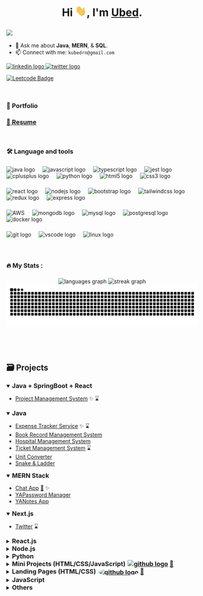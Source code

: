 # <p style="text-align: center;"> Hi <img src="https://github.com/ubednama/ubednama/blob/main/gifs/Hi.gif" width="30px">, I'm <a href="https://www.linkedin.com/in/ubed9">Ubed</a>.</p>
<img src="https://visitor-badge.laobi.icu/badge?page_id=ubednama.ubednama&" />


- 💬 Ask me about **Java**, **MERN**, & **SQL**.
- 📫 Connect with me: `kubedrn@gmail.com`

<div align="left">
  <a href="https://in.linkedin.com/in/ubed9" target="_blank">
    <img src="https://img.shields.io/static/v1?message=ubed9&logo=linkedin&label=&color=0077B5&logoColor=white&labelColor=&style=for-the-badge" height="25" alt="linkedin logo"  />
  </a>
  <a href="https://twitter.com/__ubednama" target="_blank">
    <img src="https://img.shields.io/static/v1?message=__ubednama&logo=X&label=&color=1DA1F2&logoColor=white&labelColor=&style=for-the-badge" height="25" alt="twitter logo"  />
  </a>
</div>

[![Leetcode Badge](https://img.shields.io/badge/dynamic/json?style=for-the-badge&labelColor=black&color=%23ffa116&label=Solved&query=solved&url=https%3A%2F%2Fleetcode-badge.vercel.app%2Fapi%2Fusers%2Fubednama&logo=leetcode&logoColor=yellow)](https://leetcode.com/ubednama)


<!-- <a href="https://www.fiverr.com/">
  <img align="left" alt="Ubed's Fiverr" width="22px" src="https://avatars.githubusercontent.com/u/807499?s=200&v=4" /> -->

<!-- <a href="https://www.hackerearth.com/@preethamb97">
  <img align="left" alt="Ubed's HackerEarth" width="22px" src="https://upload.wikimedia.org/wikipedia/commons/thumb/e/e8/HackerEarth_logo.png/480px-HackerEarth_logo.png" />  -->

<p> &nbsp;</p>

<h3>📂 Portfolio </h3>


### <h3> <a href='https://github.com/ubednama/resume'>📄 Resume</a> </h3>

<p> &nbsp;</p>

###

<h3 align="left">🛠 Language and tools</h3>

###

<div align="left">
  <img src="https://cdn.jsdelivr.net/gh/devicons/devicon/icons/java/java-original.svg" height="40" alt="java logo"  />
  <img width="12" />
  <img src="https://cdn.simpleicons.org/javascript/F7DF1E" height="40" alt="javascript logo"  />
  <img width="12" />
  <img src="https://cdn.simpleicons.org/typescript/3178C6" height="40" alt="typescript logo"  />
  <img width="12" />
  <img src="https://cdn.jsdelivr.net/gh/devicons/devicon/icons/jest/jest-plain.svg" height="40" alt="jest logo"  />
  <img width="12" />
  <img src="https://cdn.simpleicons.org/c++/00599C" height="40" alt="cplusplus logo"  />
  <img width="12" />
  <img src="https://cdn.simpleicons.org/python/3776AB" height="40" alt="python logo"  />
  <img width="12" />
  <img src="https://cdn.simpleicons.org/html5/E34F26" height="40" alt="html5 logo"  />
  <img width="12" />
  <img src="https://cdn.simpleicons.org/css3/1572B6" height="40" alt="css3 logo"  />
</div>

###

<div align="left">
  <img src="https://cdn.simpleicons.org/react/61DAFB" height="40" alt="react logo"  />
  <img width="12" />
  <img src="https://cdn.simpleicons.org/nodedotjs/339933" height="40" alt="nodejs logo"  />
  <img width="12" />
  <img src="https://cdn.simpleicons.org/bootstrap/7952B3" height="40" alt="bootstrap logo"  />
  <img width="12" />
  <img src="https://cdn.simpleicons.org/tailwindcss/06B6D4" height="40" alt="tailwindcss logo"  />
  <img width="12" />
  <img src="https://cdn.simpleicons.org/redux/764ABC" height="40" alt="redux logo"  />
  <img width="12" />
  <img src="https://cdn.simpleicons.org/express/000000" height="40" alt="express logo"  />
</div>

###

<div align="left">
  <img src="https://cdn.simpleicons.org/amazonaws/232F3E" height="40" alt="AWS"  />
  <img width="12" />
  <img src="https://cdn.simpleicons.org/mongodb/47A248" height="40" alt="mongodb logo"  />
  <img width="12" />
  <img src="https://cdn.simpleicons.org/mysql/4479A1" height="40" alt="mysql logo"  />
  <img width="12" />
  <img src="https://cdn.simpleicons.org/postgresql/4169E1" height="40" alt="postgresql logo"  />
  <img width="12" />
  <img src="https://cdn.simpleicons.org/docker/2496ED" height="40" alt="docker logo"  />
</div>

###

<div align="left">
  <img src="https://cdn.simpleicons.org/git/F05032" height="40" alt="git logo"  />
  <img width="12" />
  <img src="https://cdn.simpleicons.org/visualstudiocode/007ACC" height="40" alt="vscode logo"  />
  <img width="12" />
  <img src="https://cdn.simpleicons.org/linux/FCC624" height="40" alt="linux logo"  />
</div>



###
<p> &nbsp;</p>

<h3 align="left">🔥   My Stats :</h3>

###

<div align="center">
  <!-- <img src="https://github-readme-stats.vercel.app/api?username=ubednama&hide_title=false&hide_rank=false&show_icons=true&include_all_commits=true&count_private=true&disable_animations=false&theme=github_dark&locale=en&hide_border=false&order=1" height="180" alt="stats graph"  /> -->
  <img src="https://github-readme-stats.vercel.app/api/top-langs?username=ubednama&locale=en&hide_title=false&layout=compact&card_width=320&langs_count=8&hide_border=true&theme=dark&bg_color=000000&order=2" height="200" alt="languages graph"  />
  <img src="https://streak-stats.demolab.com?user=ubednama&locale=en&mode=daily&theme=highcontrast&hide_border=true&border=DDDDDD&fire=F1F1F1&ring=9E9E9E&currStreakLabel=9E9E9E&border_radius=5&order=3" height="200" alt="streak graph"  />
  <img src="https://raw.githubusercontent.com/ubednama/ubednama/output/snake.svg" alt="Snake animation" />
</div>



<p> &nbsp;</p>
<p> &nbsp;</p>

## 🗃️ Projects

<details open>
  <summary>
    <h3 style="display: inline;">Java + SpringBoot + React</h3>
  </summary>

- [Project Management System](https://github.com/ubednama/Project-Management-System-Frontend) ✨ ⌛

</details>

<details open>
  <summary>
    <h3 style="display: inline;">Java</h3>
  </summary>

  - [Expense Tracker Service](https://github.com/ubednama/Expense-Tracker-Service) ✨ ⌛
  - [Book Record Management System](https://github.com/ubednama/Book-Record-Management-System)
  - [Hospital Management System](https://github.com/ubednama/Hospital-Management-System)
  - [Ticket Management System](https://github.com/ubednama/Ticket-Management-System) ⌛
  - [Unit Converter](https://github.com/ubednama/Unit-Converter)
  - [Snake & Ladder](https://github.com/ubednama/Snake-Ladder)

</details>

<details open>
  <summary>
    <h3 style="display: inline;">MERN Stack</h3>
  </summary>

  - [Chat App](https://github.com/ubednama/ChatApp) [🔗](https://chat-app-uwfk.onrender.com/) ✨
  - [YAPassword Manager](https://github.com/ubednama/YAPasswordManager)
  - [YANotes App](https://github.com/ubednama/YANotesApp)

</details>

<details open>
  <summary>
    <h3 style="display: inline;">Next.js</h3>
  </summary>

  - [Twitter](https://github.com/ubednama/Twitter-Frontend) ⌛

</details>

<details close>
  <summary>
    <h3 style="display: inline;">React.js</h3>
  </summary>

  - [Refokus-Clone](https://github.com/ubednama/Refokus-Clone) [🔗](https://refokus-clone-link) ✨
  - [Netflix Clone](https://github.com/ubednama/Netflix-clone) ✨
  - [YAMovieDB](https://github.com/ubednama/YAMovieDB) [🔗](https://yamoviedb-link) ✨
  - [Maa Foundation Project](https://github.com/ubednama/maa-foundation-project) [🔗](https://maa-foundation.vercel.app/) ✨
  - [Text Utils](https://github.com/ubednama/TextUtils) [🔗](https://text-utils-link)
  - [YANewsApp](https://github.com/ubednama/YANewsApp)
  - [To Do](https://github.com/ubednama/To-Do)
  - [React Components](https://github.com/ubednama/React-Components)

</details>

<details close>
  <summary>
    <h3 style="display: inline;">Node.js</h3>
  </summary>

  - [Flight Management System](https://github.com/ubednama/Flights-Service) ✨
  - [URL-Shortener](https://github.com/ubednama/URL-Shortener)
  - [Check API](https://github.com/ubednama/Check-API)

</details>

<details close>
  <summary><h3 style="display: inline;">Python</h3></summary>

  - [Russian Roulette Sys32 Killer](https://github.com/ubednama/Russian-Roulette-Sys32-Killer)

</details>

<details close>
  <summary>
    <h3 style="display: inline;">
      Mini Projects (HTML/CSS/JavaScript)
      <span><a href='https://github.com/ubednama/mini-projects-js'><img src="https://edent.github.io/SuperTinyIcons/images/svg/github.svg" width="18" alt="github logo" style="margin-left:2px" /></a></span>
      <span><a href='https://mini-projects-js-five.vercel.app/'>🔗</a></span>
      </h3>
  </summary>

  - [Tic Tac Toe](https://github.com/ubednama/Mini-Projects-js/tree/main/tic-tac-toe) [🔗](https://mini-projects-js-five.vercel.app/tic-tac-toe/index.html)
  - [Rock-paper-scissors](https://github.com/ubednama/Mini-Projects-js/tree/main/rockpaperscissors) [🔗](https://mini-projects-js-five.vercel.app/rockpaperscissors/index.html)
  - [Currency Converter](https://github.com/ubednama/Mini-Projects-js/tree/main/currency-converter) [🔗](https://mini-projects-js-five.vercel.app/currency-converter/index.html)
  - [Calculator](https://github.com/ubednama/Mini-Projects-js/tree/main/Calculator) [🔗](https://mini-projects-js-five.vercel.app/Calculator/index.html)
  - [Quick Sign](https://github.com/ubednama/Mini-Projects-js/tree/main/Quick%20Sign) [🔗](https://mini-projects-js-five.vercel.app/Quick%20Sign/index.html)
  - [Weather App](https://github.com/ubednama/Mini-Projects-js/tree/main/Weather-App) [🔗](https://mini-projects-js-five.vercel.app/Weather-App/index.html)
  - [Dictionary App](https://github.com/ubednama/Mini-Projects-js/tree/main/Dictionary-App) [🔗](https://mini-projects-js-five.vercel.app/Dictionary-App/index.html)
  - [Password Generator](https://github.com/ubednama/Mini-Projects-js/tree/main/Password-Generator) [🔗](https://mini-projects-js-five.vercel.app/Password-Generator/index.html)
  - [QR Code Generator](https://github.com/ubednama/Mini-Projects-js/tree/main/QR-Code-Generator) [🔗](https://mini-projects-js-five.vercel.app/QR-Code-Generator/index.html)
  - [Circle Game](https://github.com/ubednama/Mini-Projects-js/tree/main/circle-game) [🔗](https://mini-projects-js-five.vercel.app/circle-game/index.html)
  - [Print Numbers](https://github.com/ubednama/Mini-Projects-js/tree/main/Print-Numbers) [🔗](https://mini-projects-js-five.vercel.app/Print-Numbers/index.html)
  - [Random Breaking Bad Quotes](https://github.com/ubednama/Mini-Projects-js/tree/main/BBQuotes-API) [🔗](https://mini-projects-js-five.vercel.app/BBQuotes-API/index.html)

</details>

<details close>
  <summary>
    <h3 style="display: inline;">
      Landing Pages (HTML/CSS)
      <span><a href='https://github.com/ubednama/Landing-Pages'><img src="https://edent.github.io/SuperTinyIcons/images/svg/github.svg" width="20" alt="github logo" style="margin-left:2px; border-radius: 50%; vertical-align: middle;" /></a></span>
      <span><a href='https://landing-pages-coral.vercel.app/'>🔗</a></span>
    </h3>
  </summary>

  - [Obys](https://github.com/ubednama/Landing-Pages/tree/main/Obys) [🔗](https://landing-pages-coral.vercel.app/Obys/index.html) ✨
  - [Dribble](https://github.com/ubednama/Landing-Pages/tree/main/dribble) [🔗](https://landing-pages-coral.vercel.app/dribble/index.html)
  - [Model Management](https://github.com/ubednama/Landing-Pages/tree/main/model-management) [🔗](https://landing-pages-coral.vercel.app/model-management/index.html)
  - [Mens Fashion](https://github.com/ubednama/Landing-Pages/tree/main/Mens-Fashion) [🔗](https://landing-pages-coral.vercel.app/Mens-Fashion/index.html)
  - [Trendline](https://github.com/ubednama/Landing-Pages/tree/main/trendline) [🔗](https://landing-pages-coral.vercel.app/trendline/index.html)
  - [A Cotton Weave](https://github.com/ubednama/Landing-Pages/tree/main/a-cotton-weave) [🔗](https://landing-pages-coral.vercel.app/a-cotton-weave/)
  - [Shop Jacket](https://github.com/ubednama/Landing-Pages/tree/main/shop-jacket) [🔗](https://landing-pages-coral.vercel.app/shop-jacket/index.html)

</details>

<details close>
  <summary>
    <h3 style="display: inline;">JavaScript</h3>
  </summary>

  - [gRPC Server](https://github.com/ubednama/GRPC_Server)

</details>

<details close>
  <summary>
    <h3 style="display: inline;">Others</h3>
  </summary>

  - [Pinterest Clone](https://github.com/ubednama/Pinterest-clone)
  
</details>

